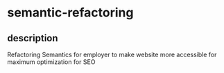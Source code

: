 # semantic-refactoring

## description

Refactoring Semantics for employer to make website more accessible for maximum optimization for SEO